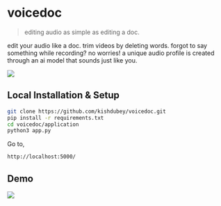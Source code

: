 
# voicedoc
> editing audio as simple as editing a doc. 

edit your audio like a doc. trim videos by deleting words. forgot to say something while recording? no worries! a unique audio profile is created through an ai model that sounds just like you.

<img src="https://ibb.co/J51dqmK"/>


## Local Installation & Setup

```sh
git clone https://github.com/kishdubey/voicedoc.git
pip install -r requirements.txt
cd voicedoc/application
python3 app.py
```
Go to,
```sh
http://localhost:5000/
```
## Demo
![](https://ibb.co/PZcvCz4)
